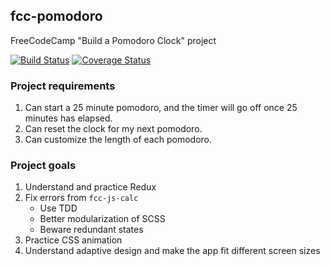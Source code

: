 ## fcc-pomodoro

FreeCodeCamp "Build a Pomodoro Clock" project

[![Build Status](https://travis-ci.org/IlyaMurashov/fcc-pomodoro.svg?branch=master)](https://travis-ci.org/IlyaMurashov/fcc-pomodoro)
[![Coverage Status](https://coveralls.io/repos/github/IlyaMurashov/fcc-pomodoro/badge.svg?branch=master)](https://coveralls.io/github/IlyaMurashov/fcc-pomodoro?branch=master)

### Project requirements

1. Can start a 25 minute pomodoro, and the timer will go off once 25 minutes has elapsed.
2. Can reset the clock for my next pomodoro.
3. Can customize the length of each pomodoro.

### Project goals

1. Understand and practice Redux
1. Fix errors from `fcc-js-calc`
   * Use TDD
   * Better modularization of SCSS
   * Beware redundant states
2. Practice CSS animation
3. Understand adaptive design and make the app fit different screen sizes
